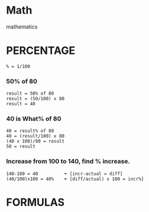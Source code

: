 # Math
mathematics

# PERCENTAGE
```
% = 1/100
```

### 50% of 80
```
result = 50% of 80 
result = (50/100) x 80
result = 40
```

### 40 is What% of 80
```
40 = result% of 80 
40 = (result/100) x 80
(40 x 100)/80 = result
50 = result
```

### Increase from 100 to 140, find % increase.
```
140-100 = 40          ➼ [incr-actual = diff]
(40/100)x100 = 40%    ➼ [diff/actual) x 100 = incr%]
```

# FORMULAS
